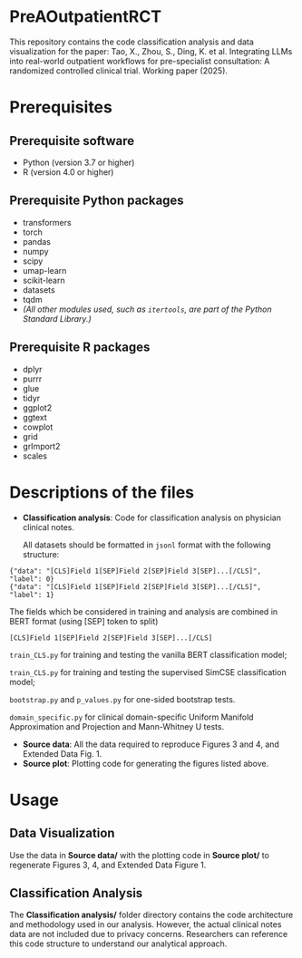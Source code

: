 # PreAOutpatientRCT
This repository contains the code classification analysis and data visualization for the paper: Tao, X., Zhou, S., Ding, K. et al. Integrating LLMs into real-world outpatient workflows for pre-specialist consultation: A randomized controlled clinical trial. Working paper (2025). 

# Prerequisites
## Prerequisite software 
* Python (version 3.7 or higher)
* R (version 4.0 or higher)
## Prerequisite Python packages
* transformers
* torch
* pandas
* numpy
* scipy
* umap-learn
* scikit-learn
* datasets
* tqdm
* *(All other modules used, such as `itertools`, are part of the Python Standard Library.)*
## Prerequisite R packages
* dplyr
* purrr
* glue
* tidyr
* ggplot2
* ggtext
* cowplot
* grid
* grImport2
* scales

# Descriptions of the files
* **Classification analysis**: Code for classification analysis on physician clinical notes.
  
  All datasets should be formatted in `jsonl` format with the following structure:
```jsonl
{"data": "[CLS]Field 1[SEP]Field 2[SEP]Field 3[SEP]...[/CLS]", "label": 0}
{"data": "[CLS]Field 1[SEP]Field 2[SEP]Field 3[SEP]...[/CLS]", "label": 1}
```
 The fields which be considered in training and analysis are combined in BERT format (using [SEP] token to split)
```
[CLS]Field 1[SEP]Field 2[SEP]Field 3[SEP]...[/CLS]
```
    
`train_CLS.py` for training and testing the vanilla BERT classification model;

`train_CLS.py` for training and testing the supervised SimCSE classification model;

`bootstrap.py` and `p_values.py` for one-sided bootstrap tests.

`domain_specific.py` for clinical domain-specific Uniform Manifold Approximation and Projection and Mann-Whitney U tests.

* **Source data**: All the data required to reproduce Figures 3 and 4, and Extended Data Fig. 1. 
* **Source plot**: Plotting code for generating the figures listed above. 

# Usage
## Data Visualization
Use the data in **Source data/** with the plotting code in **Source plot/** to regenerate Figures 3, 4, and Extended Data Figure 1.
## Classification Analysis
The **Classification analysis/** folder directory contains the code architecture and methodology used in our analysis. However, the actual clinical notes data are not included due to privacy concerns. Researchers can reference this code structure to understand our analytical approach.


